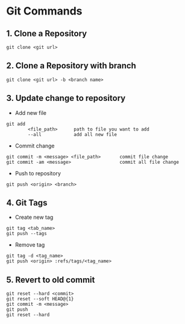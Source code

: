 # Git Commands

## 1. Clone a Repository
```
git clone <git url>
```

## 2. Clone a Repository with branch
```
git clone <git url> -b <branch name>
```

## 3. Update change to repository

- Add new file

```
git add
		<file_path>      path to file you want to add
		--all            add all new file
```

- Commit change

```
git commit -m <message> <file_path>       commit file change
git commit -am <message>                  commit all file change
```

- Push to repository

```
git push <origin> <branch>
```

## 4. Git Tags

- Create new tag
```
git tag <tab_name>
git push --tags
```

- Remove tag
```
git tag -d <tag_name>
git push <origin> :refs/tags/<tag_name>
```

## 5. Revert to old commit
```
git reset --hard <commit>
git reset --soft HEAD@{1}
git commit -m <message>
git push
git reset --hard
```
